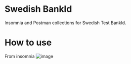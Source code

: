 # Swedish BankId

Insomnia and Postman collections for Swedish Test BankId.

# How to use

From insomnia
![image](https://user-images.githubusercontent.com/2749942/146060952-3feda0fc-3d69-477a-be69-1cc60986527b.png)

